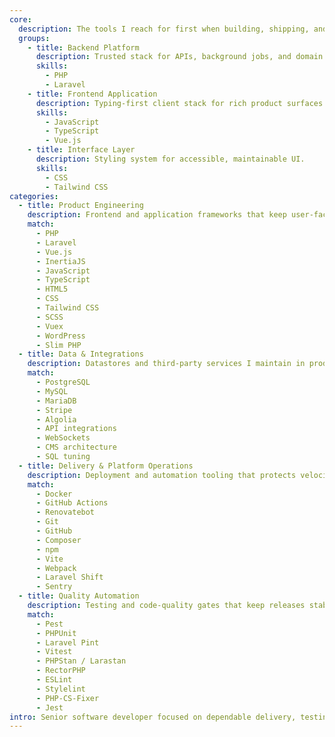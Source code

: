 ```yaml
---
core:
  description: The tools I reach for first when building, shipping, and validating modern web products.
  groups:
    - title: Backend Platform
      description: Trusted stack for APIs, background jobs, and domain logic.
      skills:
        - PHP
        - Laravel
    - title: Frontend Application
      description: Typing-first client stack for rich product surfaces.
      skills:
        - JavaScript
        - TypeScript
        - Vue.js
    - title: Interface Layer
      description: Styling system for accessible, maintainable UI.
      skills:
        - CSS
        - Tailwind CSS
categories:
  - title: Product Engineering
    description: Frontend and application frameworks that keep user-facing work fast and polished.
    match:
      - PHP
      - Laravel
      - Vue.js
      - InertiaJS
      - JavaScript
      - TypeScript
      - HTML5
      - CSS
      - Tailwind CSS
      - SCSS
      - Vuex
      - WordPress
      - Slim PHP
  - title: Data & Integrations
    description: Datastores and third-party services I maintain in production.
    match:
      - PostgreSQL
      - MySQL
      - MariaDB
      - Stripe
      - Algolia
      - API integrations
      - WebSockets
      - CMS architecture
      - SQL tuning
  - title: Delivery & Platform Operations
    description: Deployment and automation tooling that protects velocity and uptime.
    match:
      - Docker
      - GitHub Actions
      - Renovatebot
      - Git
      - GitHub
      - Composer
      - npm
      - Vite
      - Webpack
      - Laravel Shift
      - Sentry
  - title: Quality Automation
    description: Testing and code-quality gates that keep releases stable.
    match:
      - Pest
      - PHPUnit
      - Laravel Pint
      - Vitest
      - PHPStan / Larastan
      - RectorPHP
      - ESLint
      - Stylelint
      - PHP-CS-Fixer
      - Jest
intro: Senior software developer focused on dependable delivery, testing discipline, and collaborative engineering environments.
---
```

